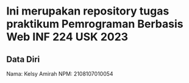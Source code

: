 # Ini merupakan repository tugas praktikum Pemrograman Berbasis Web INF 224 USK 2023
 
## Data Diri
 
Nama: Kelsy Amirah
NPM: 2108107010054